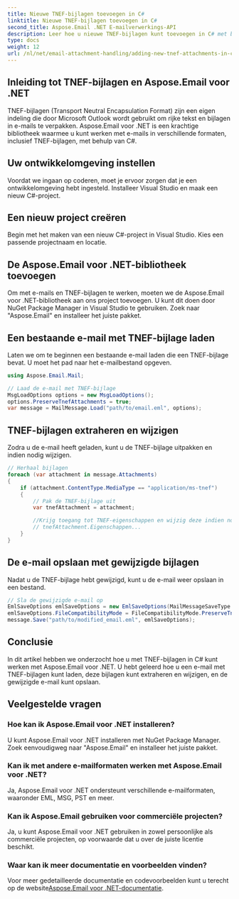 ```yaml
---
title: Nieuwe TNEF-bijlagen toevoegen in C#
linktitle: Nieuwe TNEF-bijlagen toevoegen in C#
second_title: Aspose.Email .NET E-mailverwerkings-API
description: Leer hoe u nieuwe TNEF-bijlagen kunt toevoegen in C# met behulp van Aspose.Email voor .NET. Stapsgewijze handleiding met codevoorbeelden voor naadloze integratie.
type: docs
weight: 12
url: /nl/net/email-attachment-handling/adding-new-tnef-attachments-in-csharp/
---
```


## Inleiding tot TNEF-bijlagen en Aspose.Email voor .NET

TNEF-bijlagen (Transport Neutral Encapsulation Format) zijn een eigen indeling die door Microsoft Outlook wordt gebruikt om rijke tekst en bijlagen in e-mails te verpakken. Aspose.Email voor .NET is een krachtige bibliotheek waarmee u kunt werken met e-mails in verschillende formaten, inclusief TNEF-bijlagen, met behulp van C#.

## Uw ontwikkelomgeving instellen

Voordat we ingaan op coderen, moet je ervoor zorgen dat je een ontwikkelomgeving hebt ingesteld. Installeer Visual Studio en maak een nieuw C#-project.

## Een nieuw project creëren

Begin met het maken van een nieuw C#-project in Visual Studio. Kies een passende projectnaam en locatie.

## De Aspose.Email voor .NET-bibliotheek toevoegen

Om met e-mails en TNEF-bijlagen te werken, moeten we de Aspose.Email voor .NET-bibliotheek aan ons project toevoegen. U kunt dit doen door NuGet Package Manager in Visual Studio te gebruiken. Zoek naar "Aspose.Email" en installeer het juiste pakket.

## Een bestaande e-mail met TNEF-bijlage laden

Laten we om te beginnen een bestaande e-mail laden die een TNEF-bijlage bevat. U moet het pad naar het e-mailbestand opgeven.

```csharp
using Aspose.Email.Mail;

// Laad de e-mail met TNEF-bijlage
MsgLoadOptions options = new MsgLoadOptions();
options.PreserveTnefAttachments = true;
var message = MailMessage.Load("path/to/email.eml", options);
```

## TNEF-bijlagen extraheren en wijzigen

Zodra u de e-mail heeft geladen, kunt u de TNEF-bijlage uitpakken en indien nodig wijzigen.

```csharp
// Herhaal bijlagen
foreach (var attachment in message.Attachments)
{
    if (attachment.ContentType.MediaType == "application/ms-tnef")
    {
        // Pak de TNEF-bijlage uit
        var tnefAttachment = attachment;

        //Krijg toegang tot TNEF-eigenschappen en wijzig deze indien nodig
        // tnefAttachment.Eigenschappen...
    }
}
```

## De e-mail opslaan met gewijzigde bijlagen

Nadat u de TNEF-bijlage hebt gewijzigd, kunt u de e-mail weer opslaan in een bestand.

```csharp
// Sla de gewijzigde e-mail op
EmlSaveOptions emlSaveOptions = new EmlSaveOptions(MailMessageSaveType.EmlFormat);
emlSaveOptions.FileCompatibilityMode = FileCompatibilityMode.PreserveTnefAttachments;
message.Save("path/to/modified_email.eml", emlSaveOptions);
```

## Conclusie

In dit artikel hebben we onderzocht hoe u met TNEF-bijlagen in C# kunt werken met Aspose.Email voor .NET. U hebt geleerd hoe u een e-mail met TNEF-bijlagen kunt laden, deze bijlagen kunt extraheren en wijzigen, en de gewijzigde e-mail kunt opslaan.

## Veelgestelde vragen

### Hoe kan ik Aspose.Email voor .NET installeren?

U kunt Aspose.Email voor .NET installeren met NuGet Package Manager. Zoek eenvoudigweg naar "Aspose.Email" en installeer het juiste pakket.

### Kan ik met andere e-mailformaten werken met Aspose.Email voor .NET?

Ja, Aspose.Email voor .NET ondersteunt verschillende e-mailformaten, waaronder EML, MSG, PST en meer.

### Kan ik Aspose.Email gebruiken voor commerciële projecten?

Ja, u kunt Aspose.Email voor .NET gebruiken in zowel persoonlijke als commerciële projecten, op voorwaarde dat u over de juiste licentie beschikt.

### Waar kan ik meer documentatie en voorbeelden vinden?

 Voor meer gedetailleerde documentatie en codevoorbeelden kunt u terecht op de website[Aspose.Email voor .NET-documentatie](https://reference.aspose.com/email/net/).